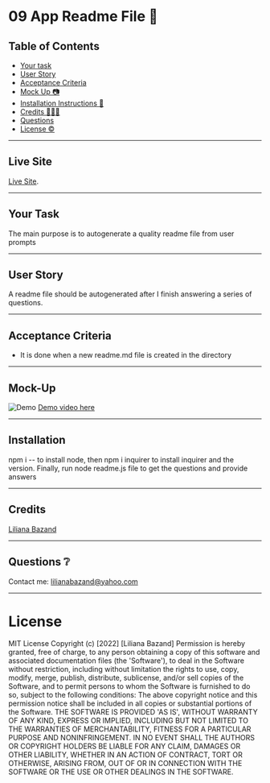 
  
# 09 App Readme File 🎉

## Table of Contents 
- [Your task](#Your-Task-)
- [User Story ](#user-story-)
- [Acceptance Criteria](#acceptance-criteria-)
- [Mock Up 📷](#Mock-Up-)
- [Installation Instructions 📣](#Installation-)
- [Credits 🧑‍🤝‍🧑](#credits-)
- [Questions](#questions-)
- [License ©️](#license-️)
----

## Live Site
[Live Site](https://github.com/lilianaba/readmeGenerator/blob/main/README.md).
    
----    
## Your Task
    
The main purpose is to autogenerate a quality readme file from user prompts



-----
## User Story

A readme file should be autogenerated after I finish answering a series of questions.


----
## Acceptance Criteria

* It is done when a new readme.md file is created in the directory
    


----
## Mock-Up
    
![Demo](./assets/videos/readme.gif) [Demo video here](./assets/videos/ReadMe.webm)


----
## Installation
npm i -- to install node, then npm i inquirer to  install inquirer  and the version. Finally, run node readme.js file to get the questions and provide answers

-----
## Credits

[Liliana Bazand](https:github.com/lilianaba)

----
## Questions ❔
Contact me: lilianabazand@yahoo.com


----
# License
MIT License 
Copyright (c) [2022] [Liliana Bazand]
Permission is hereby granted, free of charge, to any person obtaining a copy
of this software and associated documentation files (the 'Software'), to deal
in the Software without restriction, including without limitation the rights
to use, copy, modify, merge, publish, distribute, sublicense, and/or sell
copies of the Software, and to permit persons to whom the Software is
furnished to do so, subject to the following conditions:
The above copyright notice and this permission notice shall be included in all
copies or substantial portions of the Software.
THE SOFTWARE IS PROVIDED 'AS IS', WITHOUT WARRANTY OF ANY KIND, EXPRESS OR
      IMPLIED, INCLUDING BUT NOT LIMITED TO THE WARRANTIES OF MERCHANTABILITY,
FITNESS FOR A PARTICULAR PURPOSE AND NONINFRINGEMENT. IN NO EVENT SHALL THE
AUTHORS OR COPYRIGHT HOLDERS BE LIABLE FOR ANY CLAIM, DAMAGES OR OTHER
LIABILITY, WHETHER IN AN ACTION OF CONTRACT, TORT OR OTHERWISE, ARISING FROM,
OUT OF OR IN CONNECTION WITH THE SOFTWARE OR THE USE OR OTHER DEALINGS IN THE
SOFTWARE.
    